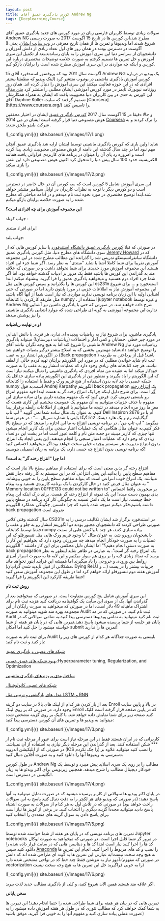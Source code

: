 ```yaml
---
layout: post
title: کورس یادگیری عمیق آقای Andrew Ng
tags: [Deeplearning,Course]
---
```

سولات زیادی توسط کاربران فارسی زبان در مورد کورس های جدید یادگیری عمیق آقای Andrew NG مطرح شد،این کورس ها در تاریخ 15 آگوست 2017 به صورت رسمی شروع شدند اما ویدیوها و تمرین ها از همان تاریخ معرفی در [وب سایت ایشان](https://medium.com/@andrewng/deeplearning-ai-announcing-new-deep-learning-courses-on-coursera-43af0a368116)، یعنی 8 آگوست در دسترس بودند.در همان روز های اول تعداد زیادی از دانش آموزان و دانشجویان از سراسر دنیا این سری آموزش را به پایان رساندند.بعد از تکمیل این سری آموزش و حل تمرین ها تصمیم گرفتم به صورت خلاصه توضیحات مختصری درباره این کورس و اینکه چه مواردی در این سری آموزش مطرح شده است را برایتان بازگو کنم.

15 آگوست سال 2011 بود که پروفسور استندفورد آقای Andrew NG یک ویدیو در درباره کورس آموزش یادگیری ماشینی در یوتیوب منتشر کرد (لینک [ویدیو](https://www.youtube.com/watch?v=e0WKJLovaZg&feature=youtu.be) که مطمئنا بیشتر افرادی که در این حوزه فعالیت میکنند این سری آموزش را دنبال کرده اند. همان روز روزنامه نیویورک تایمز در مورد کورس آموزشی ایشان مطلبی را منتشر کرد [متن مقاله](https://medium.freecodecamp.org/six-years-later-courseras-andrew-ng-returns-with-new-deep-learning-courses-3c41b1e00647) 
این کورس به حدی در بین کاربران دنیا محبوبیت یافت که ایشان به همراه همکارشان آقای Daphne Koller  تصمیم گرفتند که سایت [Coursera] (https://www.coursera.org/) را تاسیس کنند.

و حالا دقیقا در 15 آگوست سال 2017 [کورس یادگیری عمیق]((https://www.coursera.org/specializations/deep-learning?siteID=SAyYsTvLiGQ-nbxVKmeWbgNeInkeZdGGww&utm_content=10&utm_medium=partners&utm_source=linkshare&utm_campaign=SAyYsTvLiGQ)) ایشان در اختیار محققین هوش مصنوعی دنیا  قرار گرفته است 
ایشان در می 2014 [Coursera](https://www.class-central.com/report/coursera-co-founder-andrew-ng-to-join-baidu-as-chief-scientist/) را ترک کردند و به شرکت [بایدو](https://en.wikipedia.org/wiki/Baidu) ملحق شدند  .

![_config.yml]({{ site.baseurl }}/images/17/1.png)

شاید اولین باری که کورس یادگیری ماشینی توسط ایشان ارایه شد یادگیری عمیق آنچان مهم نبود اما در چند سال گذشته این دامنه از هوش مصنوعی محبوبیت زیادی پیدا کرده است و امروزه رد پای آن را میتوان در برنامه های کاربردی فراوانی یافت.همانند الکتریسیته حدود 100 سال پیش دنیا را متحول کرد اکنون هوش مصنوعی دارد این نقش را بازی میکند

![_config.yml]({{ site.baseurl }}/images/17/2.png)


این سری آموزش شامل 5 کورس است که سه کورس آن در حال حاضر در دسترس است و دو کورس دیگر با توجه به نظرات کاربران در اوایل سپتامبر منتشر خواهد شند.ابتدا توضیح مختصری در مورد نحوه ثبت نام میدهم و در ادامه مباحثی که مطرح شده را به صورت خلاصه برایتان بازگو میکنم.

**این مجموعه آموزش برای چه افرادی است؟**

جواب کوتاه :

برای افراد مبتدی!

جواب بلند:

در صورتی که قبلا [کورس یادگیری عمیق دانشگاه استندفورد](cs231n.stanford.edu) یا سایر کورس هایی که از سوی دانشگاه های مطرح دنیا، مثل کورس یادگیری عمیق [Jeremy Howard](http://course.fast.ai/) که در دانشگاه سانفرانسیسکو تدریس شد را گذرانده این مطالب مطرح شده در این مجموعه آموزش تقریبا برای شما کاملا آشنا یا شاید "مبتدی" به نظر رسد. اگر شما جزء این افراد هستید این مجموعه آموزش مورد جدیدی برای شما نخواهد داشت و در صورتی که علاقه مند به گذراندن این کورس ها باشید فقط یک مرور بر ادبیات گذشته خواهد بود. اما اگر شما جزء افراد دوم هستنید و میخواهید یادگیری عمیق را فرا گیرید، پیشنهاد میکنم ابتدا این کورس ها را بگذرانید و سپس کورس هایی مثل cs231n استندفورد و ...
برای شروع این مجموعه آموزش نیاز به اطلاعات جزیی در مورد پایتون دارید اما در صورتی که حتی آشنایی اولیه با این زبان برنامه نویسی ندارید مواردی که نیاز است شما از آنها آگاه باشید مثل طریقه کارکردن با کتابخانه numpy ، استفاده از jupyter notebook و غیره توسط Andrew Ng شرح داده خواهند شد. در صورتی که حتی با یادگیری ماشین نیز آشنایی ندارید،این مجموعه آموزشی به گونه ای طراحی شده که موارد ابتدایی یادگیری ماشینی را نیز پوشش میدهد.

**و در نهایت ریاضیات!**

 یادگیری ماشین، برای شروع نیاز به ریاضیات پیچیده ای ندارد، هر فردی با دانش ابتدایی در مورد جبر خطی ،حسابان و کمی آمار و احتمالات (ریاشیات دبیرستان!) میتواند یادگیری ماشینی را شروع کند اما به هیچ وجه نگران نباشد آقای Andrew Ng ریاضیات مورد نیاز را توضیح خواهند داد.شاید مهمترین بخشی که به اصلاح بیشتر درگیر یضیات خواهیم شد در الگوریتم انتشار رو به عقب (Back propagation ) باشد! قبل از پرداختن به طریقه ثبت نام شاید خواندن مطلبی که در مورد این الگوریتم برایتان تهیه کردم خالی از لطف نباشد.
هر چند کتابخانه های زیادی وجود دارد که عملیات انتشار رو به عقب را به صورت خودکار میکند اما به عقیده من تمام افردی که یادگیری ماشینی را دنبال میکنند نیاز است که این الگوریتم را یاد بگیرند و منظور من از یادگیری این الگوریتم پیاده سازی حداقل یک شبکه عصبی با چد لایه بدون استفاده از هیچ فریم ورک و فقط با استفاده زا کتابخانه numpy است.به قول Andrej Karpathy الگوریتم back propagation یک [انتزاع رخنه گر](https://en.wikipedia.org/wiki/Leaky_abstraction) است. برای شرح دلیل اینکه چرا یک انتزاع رخنه گر بد هست ابتدا خود مفهوم انتزاع رو بایستی تعریف کرد. 
فرض کنید که یک مفهوم پیچیده داریم برای ساده سازی این مفهوم با حذف جزییات میتوانیم به آن مفهوم یک عمومیت ببخشیم.این کاری هست که مغز ما روز مره انجام میدهد در نتیجه ما میتوانیم با انبوهی از اطلاعات رابطه برقرار پیدا کنیم. به عنوان یک مثال ساده شما نمی گویید " لپ تاپ Dell Inspiron 2676 اٌم با دو گیگابایت رم و یک هارد دیسک 512 گیگا بایتی با شماره سریال ...." : در عوض شما میگویید " لپ تاپ من". در برنامه نویسی انتزاع به ما این اجازه را میدهد که در سطح بالا فکر کنیم.به عنوان مثال هنگامی که یک عملیات اعتبار سنجی برای یک کاربر انجام میشود تنها چیزی که کاربر میبیند دو جعبه متن نام و کلمه عبور است اما در پشت این دو تعداد زیادی کد وجو دارد که عملیات اعتبار سنجی را انجام میدهند. این یعنی ایجاد یک انتزاع. بدون انتزاع مدیریت هر سیستم پیچیده خیلی سخت خواهد بود.اگر میخواهید احساس کنید که برنامه نویسی بدون انتزاع چه حسی دارد، یک برنامه به زبان اسمبلی بنویسید!

**اما چرا "انتزاع رخنه گر" بد است؟**

انتزاع رخته گر بدین معنی است که برای استفاده از مفاهیم سطح بالا نیاز است که مفاهیم سطح پایین را بدانید.این یعنی انتزاعی که در این سیستم به کار رفته دچار نقض میباشد. یک انتزاع خوب انتزاعی است که بتواند مفاهیم سطح پایین را به خوبی بپوشاند. به عنوان مثال فرض کنید در حال کارکردن با یک برنامه کاربردی هستید و به پیغام " Memory location 00FFE133 could not be written to" بر میخورید، واقعا احساس بدی بهمون دست میده! این یک نمونه از انتزاع رخنه گر هست. برای درک اینکه این پیغام خطا چیست، نیاز است ما یک دانش نسبت به چگونگی کار کرد برنامه در سطح پایین داشته باشیم.فکر میکنم متوجه شده باشید که چرا دانستن, چگونگی عملکرد الگوریتم back propagation  ضروی است

 سال گذشته وقتی کلاس CS231n در استندفورد برگزار شد ایشان تکالیف درسی را به صورتی طراحی کردند که دانشجویان مجبور بودند دو الگوریتم انتشار رو به جلو و عقب را فقط توسط کتابخانه numpy پیاده سازی کنند، هر چند با واکنش هایی از سمت دانشجویان روبرو شد، به عنوان مثال "با وجود فریم ورک هایی مثل تنسورفلو که این عملیات را به صورت خودکار انجام میدهد چه ضرورتی وجود دارد که بخواهیم این کار را به صورت دستی انجام دهیم؟" اما ایشان دلیل محکمی برای این کار داشتند " الگوریتم back propagation  یک انتزاع رخنه گر است". به عبارتی در ظاهر شاید اینطور به نظر برسد که تعداد زیادی لایه را بر روی هم سوار میکنیم و این لایه ها به صورت اسرار آمیزی روابط بین ورودی و خروجی را یاد میگیرند اما همیشه این فرآیند اینور نخواهد ماند (مشکلاتی از قبیل ناپدید شدن گرادیان، Dying ReLU و ...) جزییات بیشتر را در پست آموزش هفته دوم تنسورفلو ارائه خواهم کرد اما در طول این مجموعه آموزش سعی کنید حتما طریقه کارکرد این الگوریتم را فرا گیرید!

**روش ثبت نام**

این سری آموزش شامل پنج کورس متفاوت است، در صورتی که میخواهید بعد از گذراندن آنها، یک از سوی این سایت یک گواهینامه دریافت کنید هزینه ثبت نام برای اشتراک ماهیانه 49 دلار است، اما در صورتی که میخواهید به صورت رایگان از این مجموعه بهره مند شوید میتوانید به صورت Audit ثبت نام کنید. در صورتی که در مد Audit ثبت نام کنید میتوانید به تمامی ویدیوها دسترسی پیدا کنید،به تمامی سوالاتی که در پایان هر جلسه از شما پرسیده میشود پاسخ دهید،تمرین هایی که در پایان هر هفته از شما خواسته میشود را حل کنید اما امکان submit تمرین ها را ندارید!

برای ثبت نام به صورت Audit بایستی به صورت جداگانه هر کدام از کورس های زیر را باز کنید و ثبت نام کنید:

[شبکه های عصبی و یادگیری عمیق](https://www.class-central.com/mooc/9058/coursera-neural-networks-and-deep-learning)

[بهبود شبکه های عمیق عصبی](https://www.class-central.com/mooc/9058/coursera-neural-networks-and-deep-learning):Hyperparameter tuning, Regularization, and Optimization

[ساختاربندی پروژه های یادگیری ماشینی](https://www.class-central.com/mooc/9056/coursera-structuring-machine-learning-projects)

[شبکه های عصبی کانولوشنال](https://www.coursera.org/learn/convolutional-neural-networks?siteID=SAyYsTvLiGQ-9prAsIXIYbnGVgJ7JJjHaA&utm_content=10&utm_medium=partners&utm_source=linkshare&utm_campaign=SAyYsTvLiGQ)

[مدل های بازگشتی و ترتیبی مثل LSTM و RNN](https://www.coursera.org/learn/nlp-sequence-models?siteID=SAyYsTvLiGQ-aM9MvWp06xPZ4smKB5HpVA&utm_content=10&utm_medium=partners&utm_source=linkshare&utm_campaign=SAyYsTvLiGQ)
 
بعد از باز کردن هر کدام از لینک های بالا در سایت دو گزینه Enroll در بالا و پایین سایت وجود دارد. در صورتی که بر روی لینک Enroll که در پایین صفحه قرار گرفته است کلیک کنید صفحه زیر برای شما نمایش داده خواهد شد. با کلیک بر روی گزینه مشخص شده میتوانید به ویدیو ها و تمرین های آن کورس دسترسی پیدا کنید:

![_config.yml]({{ site.baseurl }}/images/17/3.png)

کاربرانی که در ایران هستند فقط در این مرحله نیاز است برای عبور از مرحله ثبت نام از *** شکن استفاده کنند. بعد از گذراندن این مرحله دیگر نیازی به استفاده از آن نمیباشد. در صورتی که از اپلیکیشن اندروید (IOS را چک نکردم) را نصب کنید میتوانید علاوه بر دسترسی به ویدیوها آنها را دانلود کنید و به صورت آفلاین دنبال کنید.

در طول کورس Andrew Ng مطالب را بر روی یک سری اسلاید پیش میبرد و توسط یک خودکار دیجیتال مطالب را شرح میدهد. همچنین زیرنویس برای اکثر ویدئو ها به زیان انگلیسی در دسترس است.

![_config.yml]({{ site.baseurl }}/images/17/4.png)

در پایان اکثر ویدیو ها سوالاتی از کاربر پرسیده میشود که در صورت تمایل میتوانید به آنها پاسخ دهید: (در صورتی که ویدیو های هر لکچر را به دقت دنبال کنید پاسخ به این سوالات راحت خواهد بود) در صورتی که در تلاش اول به هر کدام از سوالات به صورت اشتباه پاسخ دادید میتوانید مجددا گزینه دیگری را انتخاب کنید. در برخی از کوییز ها نیاز است برای پاسخ دادن به سوال گزینه های متعددی را انتخاب کنید.  

![_config.yml]({{ site.baseurl }}/images/17/5.png)

تمرین های برنامه نویسی که در پایان هر هفته از شما خواسته شده توسط Jupyter notebooks  در مرور گر شما قابل اجرا است. در صورتی که میخواهید به صورت لوکال کد ها را اجرا کنید نیاز است ابتدا کد ها و دیتابیس هایی که در سایت قرار داده شده را دانلود کنید سپس [Anaconda](https://www.continuum.io/downloads) را نصب و کد های مربوط را اجرا کنید. انجام این تمرین ها به هیچ وجه سخت نیست!به عبارتی این تمرین ها به گونه ای طراحی شده اند که دانش آموز نیاز به ننوشتن فقط چند خط کد در نواحی مشخص شده دارد.(در صورتی که مفهوم vectorization  را به خوبی فراگیرید حل این تمرین ها به هیچ وجه سخت نیست)

![_config.yml]({{ site.baseurl }}/images/17/6.png)

اگر علاقه مند هستید همین الان شروع کنید، و کلی از یادگیری مطالب جدید لذت ببرید.

**سخن پایانی**

تمرین هایی که در پیان هر هفته برای شما طراحی شده را حتما انجام دهید! این تمرین ها به شما کمک خواهند کرد که مطالب تئوری که در طول هر هفته آموزش داده میشود را به صورت عملی پیاده سازی کنید و مفهوم آنها را به خوبی فرا گیرید. موفق باشید:)

